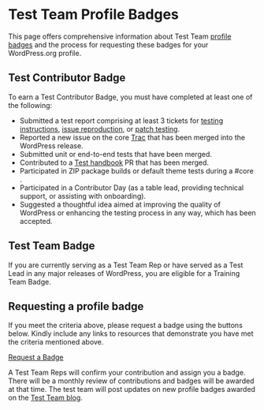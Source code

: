 # Test Team Profile Badges

This page offers comprehensive information about Test Team [profile badges](https://make.wordpress.org/meta/handbook/tutorials-guides/profile-badges/) and the process for requesting these badges for your WordPress.org profile.

## Test Contributor Badge

To earn a Test Contributor Badge, you must have completed at least one of the following:

- Submitted a test report comprising at least 3 tickets for [testing instructions](https://make.wordpress.org/test/handbook/test-reports/testing-instructions/), [issue reproduction](https://make.wordpress.org/test/handbook/test-reports/issue-reproduction/), or [patch testing](https://make.wordpress.org/test/handbook/test-reports/patch-testing/).
- Reported a new issue on the core [Trac](https://core.trac.wordpress.org/tickets/latest) that has been merged into the WordPress release.
- Submitted unit or end-to-end tests that have been merged.
- Contributed to a [Test handbook](https://github.com/wordpress/test-handbook) PR that has been merged.
- Participated in ZIP package builds or default theme tests during a #core <release-party>.
- Participated in a Contributor Day (as a table lead, providing technical support, or assisting with onboarding).
- Suggested a thoughtful idea aimed at improving the quality of WordPress or enhancing the testing process in any way, which has been accepted.

  
## Test Team Badge 
 
If you are currently serving as a Test Team Rep or have served as a Test Lead in any major releases of WordPress, you are eligible for a Training Team Badge.

## Requesting a profile badge

If you meet the criteria above, please request a badge using the buttons below. Kindly include any links to resources that demonstrate you have met the criteria mentioned above.

[Request a Badge ](https://profiles.wordpress.org/associations/test-contributor/)                            

A Test Team Reps will confirm your contribution and assign you a badge. There will be a monthly review of contributions and badges will be awarded at that time. The test team will post updates on new profile badges awarded on the [Test Team blog](https://make.wordpress.org/test/). 